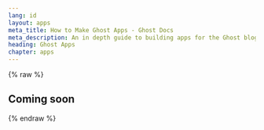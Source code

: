 ```yaml
---
lang: id
layout: apps
meta_title: How to Make Ghost Apps - Ghost Docs
meta_description: An in depth guide to building apps for the Ghost blogging platform. 
heading: Ghost Apps
chapter: apps
---
```


{% raw %}

## Coming soon

{% endraw %}
